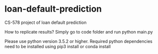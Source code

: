 # loan-default-prediction
CS-578 project of loan default prediction

How to replicate results?
Simply go to code folder and run
python main.py

Please use python version 3.5.2 or higher.
Required python dependencies need to be installed using pip3 install or conda install